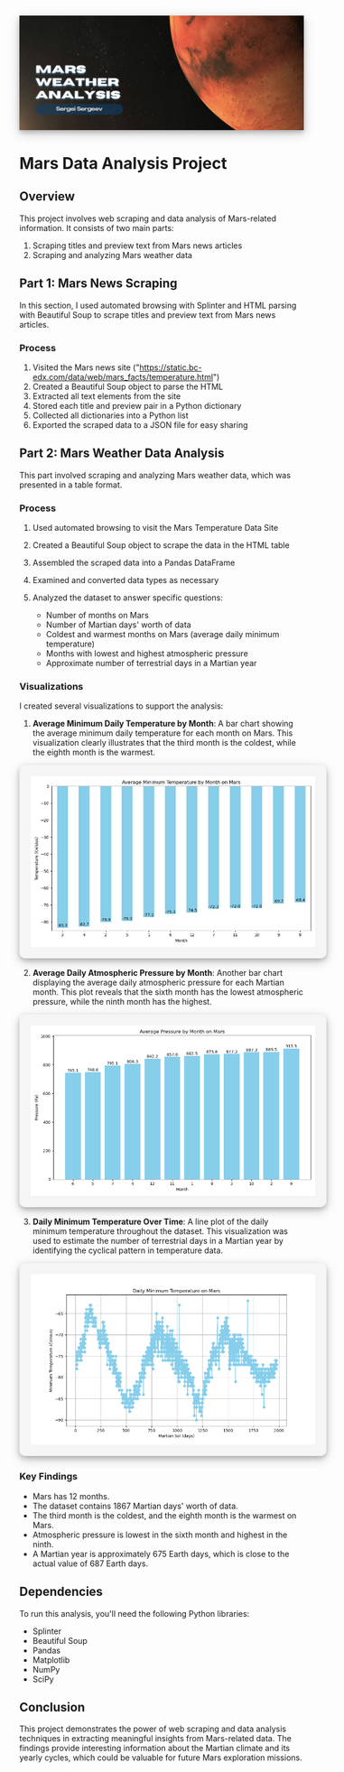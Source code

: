 <div align="center">
  <img src="Starter_Code/Mars_weather_ReadMe_Graphic.jpg" alt="Mars Weather Analysis" style="box-shadow: 0 4px 8px 0 rgba(0, 0, 0, 0.2), 0 6px 20px 0 rgba(0, 0, 0, 0.19); max-width: 100%; height: auto;">
</div>

# Mars Data Analysis Project

## Overview
This project involves web scraping and data analysis of Mars-related information. It consists of two main parts:
1. Scraping titles and preview text from Mars news articles
2. Scraping and analyzing Mars weather data

## Part 1: Mars News Scraping

In this section, I used automated browsing with Splinter and HTML parsing with Beautiful Soup to scrape titles and preview text from Mars news articles.

### Process
1. Visited the Mars news site ("https://static.bc-edx.com/data/web/mars_facts/temperature.html")
2. Created a Beautiful Soup object to parse the HTML
3. Extracted all text elements from the site
4. Stored each title and preview pair in a Python dictionary
5. Collected all dictionaries into a Python list
6. Exported the scraped data to a JSON file for easy sharing

## Part 2: Mars Weather Data Analysis

This part involved scraping and analyzing Mars weather data, which was presented in a table format.

### Process
1. Used automated browsing to visit the Mars Temperature Data Site
2. Created a Beautiful Soup object to scrape the data in the HTML table
3. Assembled the scraped data into a Pandas DataFrame
4. Examined and converted data types as necessary
5. Analyzed the dataset to answer specific questions:

   - Number of months on Mars
   - Number of Martian days' worth of data
   - Coldest and warmest months on Mars (average daily minimum temperature)
   - Months with lowest and highest atmospheric pressure
   - Approximate number of terrestrial days in a Martian year

### Visualizations

I created several visualizations to support the analysis:

1. **Average Minimum Daily Temperature by Month**: A bar chart showing the average minimum daily temperature for each month on Mars. This visualization clearly illustrates that the third month is the coldest, while the eighth month is the warmest.

<div align="center">
  <img src="Starter_Code/avg_min_temp_by_month_plot_sorted_by_temp.jpg" alt="Average Minimum Daily Temperature by Month on Mars" style="box-shadow: 0 4px 8px 0 rgba(0, 0, 0, 0.2), 0 6px 20px 0 rgba(0, 0, 0, 0.19); max-width: 100%; height: auto; background-color: #f5f5f5; padding: 20px; border-radius: 10px;">
</div>

2. **Average Daily Atmospheric Pressure by Month**: Another bar chart displaying the average daily atmospheric pressure for each Martian month. This plot reveals that the sixth month has the lowest atmospheric pressure, while the ninth month has the highest.

<div align="center">
  <img src="Starter_Code/avg_pressure_by_month_plot.png" alt="Average Daily Atmospheric Pressure by Month on Mars" style="box-shadow: 0 4px 8px 0 rgba(0, 0, 0, 0.2), 0 6px 20px 0 rgba(0, 0, 0, 0.19); max-width: 100%; height: auto; background-color: #f5f5f5; padding: 20px; border-radius: 10px;">
</div>

3. **Daily Minimum Temperature Over Time**: A line plot of the daily minimum temperature throughout the dataset. This visualization was used to estimate the number of terrestrial days in a Martian year by identifying the cyclical pattern in temperature data.

<div align="center">
  <img src="Starter_Code/daily_min_temp_plot.png" alt="Daily Minimum Temperature Over Time on Mars" style="box-shadow: 0 4px 8px 0 rgba(0, 0, 0, 0.2), 0 6px 20px 0 rgba(0, 0, 0, 0.19); max-width: 100%; height: auto; background-color: #f5f5f5; padding: 20px; border-radius: 10px;">
</div>

### Key Findings

- Mars has 12 months.
- The dataset contains 1867 Martian days' worth of data.
- The third month is the coldest, and the eighth month is the warmest on Mars.
- Atmospheric pressure is lowest in the sixth month and highest in the ninth.
- A Martian year is approximately 675 Earth days, which is close to the actual value of 687 Earth days.

## Dependencies

To run this analysis, you'll need the following Python libraries:
- Splinter
- Beautiful Soup
- Pandas
- Matplotlib
- NumPy
- SciPy

## Conclusion

This project demonstrates the power of web scraping and data analysis techniques in extracting meaningful insights from Mars-related data. The findings provide interesting information about the Martian climate and its yearly cycles, which could be valuable for future Mars exploration missions.